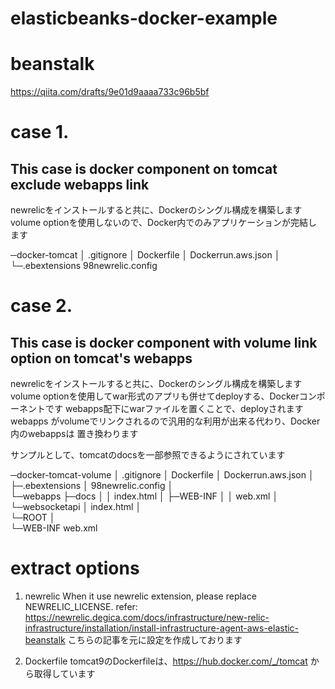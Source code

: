 # elasticbeanks-docker-example

# beanstalk
https://qiita.com/drafts/9e01d9aaaa733c96b5bf

# case 1.
## This case is docker component on tomcat exclude webapps link

newrelicをインストールすると共に、Dockerのシングル構成を構築します
volume optionを使用しないので、Docker内でのみアプリケーションが完結します

 ─docker-tomcat
   │  .gitignore
   │  Dockerfile
   │  Dockerrun.aws.json
   │
   └─.ebextensions
           98newrelic.config


# case 2.
## This case is docker component with volume link option  on tomcat's webapps

newrelicをインストールすると共に、Dockerのシングル構成を構築します
volume optionを使用してwar形式のアプリも併せてdeployする、Dockerコンポーネントです
webapps配下にwarファイルを置くことで、deployされます
webapps がvolumeでリンクされるので汎用的な利用が出来る代わり、Docker内のwebappsは
置き換わります

サンプルとして、tomcatのdocsを一部参照できるようにされています

 ─docker-tomcat-volume
     │  .gitignore
     │  Dockerfile
     │  Dockerrun.aws.json
     │  
     ├─.ebextensions
     │      98newrelic.config
     │      
     └─webapps
         ├─docs
         │  │  index.html
         │  ├─WEB-INF
         │  │      web.xml
         │  └─websocketapi
         │          index.html
         │              
         └─ROOT
             │  
             └─WEB-INF
                     web.xml

# extract options
1. newrelic
When it use newrelic extension, please replace NEWRELIC_LICENSE.
refer:
https://newrelic.degica.com/docs/infrastructure/new-relic-infrastructure/installation/install-infrastructure-agent-aws-elastic-beanstalk
こちらの記事を元に設定を作成しております

2. Dockerfile
tomcat9のDockerfileは、https://hub.docker.com/_/tomcat から取得しています
